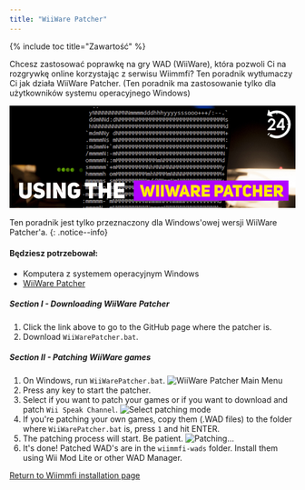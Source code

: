 ```yaml
---
title: "WiiWare Patcher"
---
```


{% include toc title="Zawartość" %}

Chcesz zastosować poprawkę na gry WAD (WiiWare), która pozwoli Ci na rozgrywkę online korzystając z serwisu Wiimmfi? Ten poradnik wytłumaczy Ci jak działa WiiWare Patcher. (Ten poradnik ma zastosowanie tylko dla użytkowników systemu operacyjnego Windows)

![Korzystanie z WiiWare Patcher'a](/images/rc24_using_the_wiiware_patcher.jpg)

Ten poradnik jest tylko przeznaczony dla Windows'owej wersji WiiWare Patcher'a.
{: .notice--info}

#### Będziesz potrzebował:

* Komputera z systemem operacyjnym Windows
* [WiiWare Patcher](https://github.com/RiiConnect24/WiiWare-Patcher/releases)

##### Section I - Downloading WiiWare Patcher

1. Click the link above to go to the GitHub page where the patcher is.
2. Download `WiiWarePatcher.bat`.

##### Section II - Patching WiiWare games

1. On Windows, run `WiiWarePatcher.bat`. ![WiiWare Patcher Main Menu](/images/WiiWare-Patcher/1.JPG)
2. Press any key to start the patcher.
3. Select if you want to patch your games or if you want to download and patch `Wii Speak Channel`. ![Select patching mode](/images/WiiWare-Patcher/2.JPG)
4. If you're patching your own games, copy them (.WAD files) to the folder where `WiiWarePatcher.bat` is, press `1` and hit ENTER.
5. The patching process will start. Be patient. ![Patching...](/images/WiiWare-Patcher/3.JPG)
6. It's done! Patched WAD's are in the `wiimmfi-wads` folder. Install them using Wii Mod Lite or other WAD Manager.

[Return to Wiimmfi installation page](wiimmfi)
